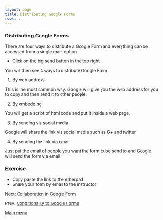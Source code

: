 ```yaml
---
layout: page
title: Distributing Google Forms
root: .
---
```


### Distributing Google Forms

There are four ways to distribute a Google Form and everything can be accessed from a single main option

- Click on the big send button in the top right

You will then see 4 ways to distribute Google Form 

1. By web address

This is the most common way. Google will give you the web address for you to copy and then send it to other people.

2. By embedding

You will get a script of html code and put it inside a web page.

3. By sending via social media

Google will share the link via social media such as G+ and twitter

4. By sending the link via email

Just put the email of people you want the form to be send to and Google will send the form via email

### Exercise

- Copy paste the link to the etherpad
- Share your form by email to the instructor

Next: [Collaboration in Google Form](google-forms-07-collaboration.html)

Prev: [Conditionality to Google Forms](google-forms-05-conditionality.html)


[Main menu](index.html)
